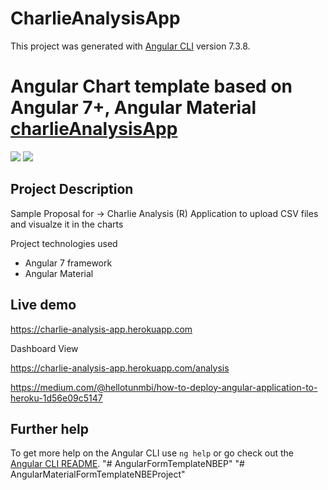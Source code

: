 # CharlieAnalysisApp

This project was generated with [Angular CLI](https://github.com/angular/angular-cli) version 7.3.8.

# Angular Chart template based on Angular 7+, Angular Material  <a href="https://github.com/karthikgb/charlieCsvAnalysisApp">charlieAnalysisApp</a>
<img src="https://charlie-analysis-app.herokuapp.com/assets/projectPreview/AnalyzeChart.png"/>

<img src="https://charlie-analysis-app.herokuapp.com/assets/projectPreview/Reset_pwd.png"/>

## Project Description

Sample Proposal  for -> Charlie Analysis (R)
Application to upload CSV files and visualze it in the charts

Project technologies used
- Angular 7 framework
- Angular Material

## Live demo
https://charlie-analysis-app.herokuapp.com

Dashboard View

https://charlie-analysis-app.herokuapp.com/analysis

https://medium.com/@hellotunmbi/how-to-deploy-angular-application-to-heroku-1d56e09c5147 


## Further help

To get more help on the Angular CLI use `ng help` or go check out the [Angular CLI README](https://github.com/angular/angular-cli/blob/master/README.md).
"# AngularFormTemplateNBEP" 
"# AngularMaterialFormTemplateNBEProject" 